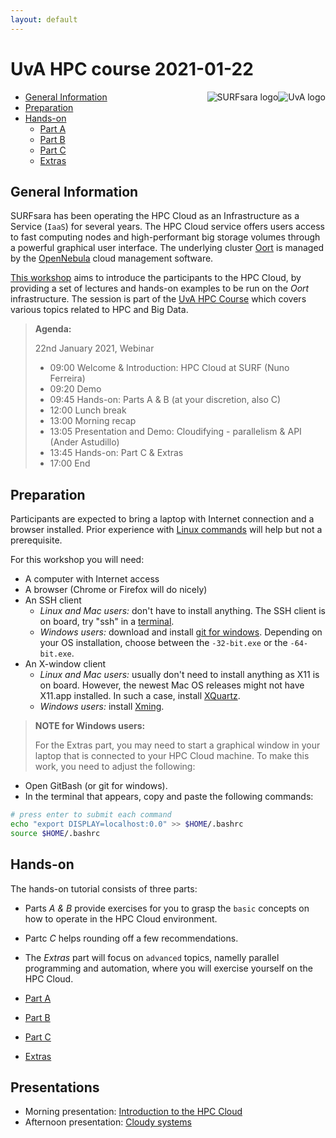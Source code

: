 ```yaml
---
layout: default
---
```


# UvA HPC course 2021-01-22

<div style="float:right;max-width:205px;" markdown="1">
<img alt="UvA logo" src="../images/UvA-logo.png" />
</div>
<div style="float:right;max-width:205px;" markdown="1">
<img alt="SURFsara logo" src="../images/SURFsara_logo.png" />
</div>


* [General Information](#general) <br>
* [Preparation](#preparation) <br>
* [Hands-on](#hands-on) <br>
  * [Part A](partA)
  * [Part B](partB)
  * [Part C](partC)
  * [Extras](extras)

## <a name="general"></a>General Information

SURFsara has been operating the HPC Cloud as an Infrastructure as a Service (`IaaS`) for several years. The HPC Cloud service offers users access to fast computing nodes and high-performant big storage volumes through a powerful graphical user interface. The underlying cluster [Oort](https://en.wikipedia.org/wiki/Oort_cloud) is managed by the [OpenNebula](http://opennebula.org/) cloud management software.

[This workshop](http://hpc.uva.nl/Workshops/article/110/8-HPC-Cloud) aims to introduce the participants to the HPC Cloud, by providing a set of lectures and hands-on examples to be run on the _Oort_ infrastructure. The session is part of the [UvA HPC Course](http://hpc.uva.nl/Workshops/) which covers various topics related to HPC and Big Data.

>**Agenda:**
>
> 22nd January 2021, Webinar
>
> * 09:00 Welcome & Introduction: HPC Cloud at SURF (Nuno Ferreira)
> * 09:20 Demo 
> * 09:45 Hands-on: Parts A & B (at your discretion, also C)
> * 12:00 Lunch break  
> * 13:00 Morning recap  
> * 13:05 Presentation and Demo: Cloudifying - parallelism & API (Ander Astudillo)
> * 13:45 Hands-on: Part C & Extras  
> * 17:00 End  


## <a name="preparation"></a>Preparation

Participants are expected to bring a laptop with Internet connection and a browser installed. Prior experience with [Linux commands](http://cli.learncodethehardway.org/book/) will help but not a prerequisite.

For this workshop you will need:

* A computer with Internet access
* A browser (Chrome or Firefox will do nicely)
* An SSH client
  * _Linux and Mac users:_ don't have to install anything. The SSH client is on board, try "ssh" in a [terminal](http://askubuntu.com/questions/38162/what-is-a-terminal-and-how-do-i-open-and-use-it).
  * _Windows users:_ download and install [git for windows](https://git-for-windows.github.io/). Depending on your OS installation, choose between the `-32-bit.exe` or the `-64-bit.exe`.
* An X-window client
  * _Linux and Mac users:_ usually don't need to install anything as X11 is on board. However, the newest Mac OS releases might not have X11.app installed. In such a case, install [XQuartz](http://xquartz.macosforge.org/landing/).
  * _Windows users:_ install [Xming](http://sourceforge.net/projects/xming/).

> **NOTE for Windows users:**
>
> For the Extras part, you may need to start a graphical window in your laptop that is connected to your HPC Cloud machine. To make this work, you need to adjust the following:  
>
* Open GitBash (or git for windows).
* In the terminal that appears, copy and paste the following commands: 
>
```sh
# press enter to submit each command
echo "export DISPLAY=localhost:0.0" >> $HOME/.bashrc
source $HOME/.bashrc
```

## <a name="hands-on"></a> Hands-on
The hands-on tutorial consists of three parts:

  * Parts *A & B* provide exercises for you to grasp the `basic` concepts on how to operate in the HPC Cloud environment. 
  * Partc *C* helps rounding off a few recommendations. 
  * The *Extras* part will focus on `advanced` topics, namelly parallel programming and automation, where you will exercise yourself on the HPC Cloud.

  * [Part A](partA)
  * [Part B](partB)
  * [Part C](partC)
  * [Extras](extras)

## <a name="presentations"></a> Presentations
  * Morning presentation: <span style="display:inline;" markdown="1"><a href="20210122_hpcc_basics.pdf">Introduction to the HPC Cloud</a></span>
  * Afternoon presentation: <span style="display:inline;" markdown="1"><a href="20200122_hpcc_advanced.pdf">Cloudy systems</a></span>
